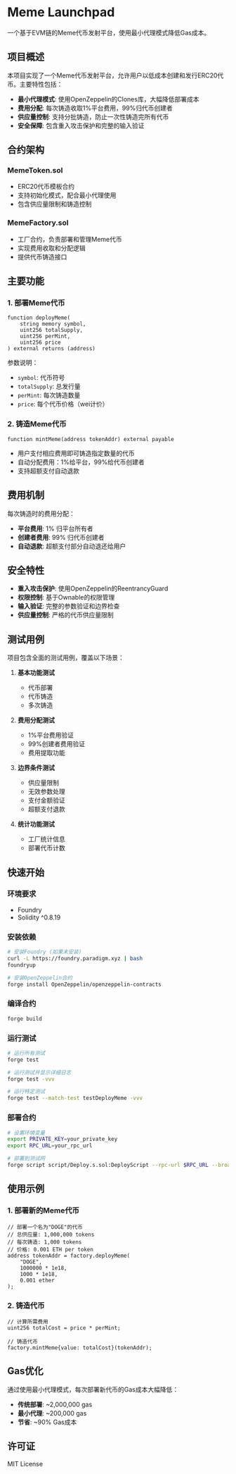 # Meme Launchpad

一个基于EVM链的Meme代币发射平台，使用最小代理模式降低Gas成本。

## 项目概述

本项目实现了一个Meme代币发射平台，允许用户以低成本创建和发行ERC20代币。主要特性包括：

- **最小代理模式**: 使用OpenZeppelin的Clones库，大幅降低部署成本
- **费用分配**: 每次铸造收取1%平台费用，99%归代币创建者
- **供应量控制**: 支持分批铸造，防止一次性铸造完所有代币
- **安全保障**: 包含重入攻击保护和完整的输入验证

## 合约架构

### MemeToken.sol
- ERC20代币模板合约
- 支持初始化模式，配合最小代理使用
- 包含供应量限制和铸造控制

### MemeFactory.sol
- 工厂合约，负责部署和管理Meme代币
- 实现费用收取和分配逻辑
- 提供代币铸造接口

## 主要功能

### 1. 部署Meme代币
```solidity
function deployMeme(
    string memory symbol,
    uint256 totalSupply,
    uint256 perMint,
    uint256 price
) external returns (address)
```

参数说明：
- `symbol`: 代币符号
- `totalSupply`: 总发行量
- `perMint`: 每次铸造数量
- `price`: 每个代币价格（wei计价）

### 2. 铸造Meme代币
```solidity
function mintMeme(address tokenAddr) external payable
```

- 用户支付相应费用即可铸造指定数量的代币
- 自动分配费用：1%给平台，99%给代币创建者
- 支持超额支付自动退款

## 费用机制

每次铸造时的费用分配：
- **平台费用**: 1% 归平台所有者
- **创建者费用**: 99% 归代币创建者
- **自动退款**: 超额支付部分自动退还给用户

## 安全特性

- **重入攻击保护**: 使用OpenZeppelin的ReentrancyGuard
- **权限控制**: 基于Ownable的权限管理
- **输入验证**: 完整的参数验证和边界检查
- **供应量控制**: 严格的代币供应量限制

## 测试用例

项目包含全面的测试用例，覆盖以下场景：

1. **基本功能测试**
   - 代币部署
   - 代币铸造
   - 多次铸造

2. **费用分配测试**
   - 1%平台费用验证
   - 99%创建者费用验证
   - 费用提取功能

3. **边界条件测试**
   - 供应量限制
   - 无效参数处理
   - 支付金额验证
   - 超额支付退款

4. **统计功能测试**
   - 工厂统计信息
   - 部署代币计数

## 快速开始

### 环境要求
- Foundry
- Solidity ^0.8.19

### 安装依赖
```bash
# 安装Foundry (如果未安装)
curl -L https://foundry.paradigm.xyz | bash
foundryup

# 安装OpenZeppelin合约
forge install OpenZeppelin/openzeppelin-contracts
```

### 编译合约
```bash
forge build
```

### 运行测试
```bash
# 运行所有测试
forge test

# 运行测试并显示详细日志
forge test -vvv

# 运行特定测试
forge test --match-test testDeployMeme -vvv
```

### 部署合约
```bash
# 设置环境变量
export PRIVATE_KEY=your_private_key
export RPC_URL=your_rpc_url

# 部署到测试网
forge script script/Deploy.s.sol:DeployScript --rpc-url $RPC_URL --broadcast
```

## 使用示例

### 1. 部署新的Meme代币
```solidity
// 部署一个名为"DOGE"的代币
// 总供应量: 1,000,000 tokens
// 每次铸造: 1,000 tokens  
// 价格: 0.001 ETH per token
address tokenAddr = factory.deployMeme(
    "DOGE",
    1000000 * 1e18,
    1000 * 1e18,
    0.001 ether
);
```

### 2. 铸造代币
```solidity
// 计算所需费用
uint256 totalCost = price * perMint;

// 铸造代币
factory.mintMeme{value: totalCost}(tokenAddr);
```

## Gas优化

通过使用最小代理模式，每次部署新代币的Gas成本大幅降低：
- **传统部署**: ~2,000,000 gas
- **最小代理**: ~200,000 gas
- **节省**: ~90% Gas成本

## 许可证

MIT License
